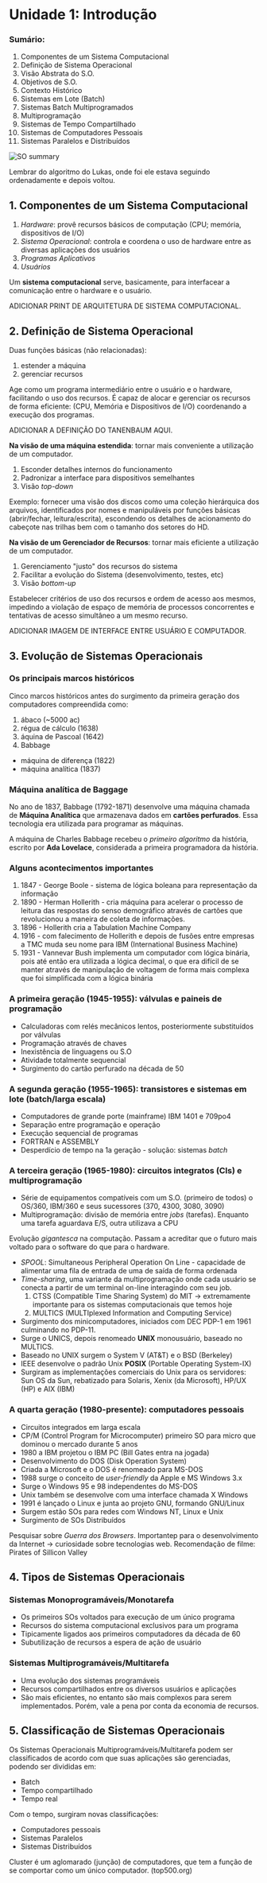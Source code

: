 # Unidade 1: Introdução
### Sumário:
1. Componentes de um Sistema Computacional
2. Definição de Sistema Operacional
3. Visão Abstrata do S.O.
4. Objetivos de S.O.
5. Contexto Histórico
6. Sistemas em Lote (Batch)
7. Sistemas Batch Multiprogramados
8. Multiprogramação
9. Sistemas de Tempo Compartilhado
10. Sistemas de Computadores Pessoais
11. Sistemas Paralelos e Distribuídos

![SO summary](http://1.bp.blogspot.com/-0vEHzK2tRAU/Vm75Xs_zAgI/AAAAAAAAC-0/_EdiORoybA8/s1600/165px-Operating_system_placement-pt.svg.png)

Lembrar do algoritmo do Lukas, onde foi ele estava seguindo ordenadamente e depois voltou.

## 1. Componentes de um Sistema Computacional
1. *Hardware*: provê recursos básicos de computação (CPU; memória, dispositivos de I/O)
2. *Sistema Operacional*: controla e coordena o uso de hardware entre as diversas aplicações dos usuários
3. *Programas Aplicativos*
4. *Usuários*

Um **sistema computacional** serve, basicamente, para interfacear a comunicação entre o hardware e o usuário.

ADICIONAR PRINT DE ARQUITETURA DE SISTEMA COMPUTACIONAL.

## 2. Definição de Sistema Operacional
Duas funções básicas (não relacionadas):

1. estender a máquina
2. gerenciar recursos

Age como um programa intermediário entre o usuário e o hardware, facilitando o uso dos recursos. É capaz de alocar e gerenciar os recursos de forma eficiente: (CPU, Memória e Dispositivos de I/O) coordenando a execução dos programas.

ADICIONAR A DEFINIÇÃO DO TANENBAUM AQUI.

**Na visão de uma máquina estendida**: tornar mais conveniente a utilização de um computador.

1. Esconder detalhes internos do funcionamento
2. Padronizar a interface para dispositivos semelhantes
3. Visão *top-down*

Exemplo: fornecer uma visão dos discos como uma coleção hierárquica dos arquivos, identificados por nomes e manipuláveis por funções básicas (abrir/fechar, leitura/escrita), escondendo os detalhes de acionamento do cabeçote nas trilhas bem com o tamanho dos setores do HD.

**Na visão de um Gerenciador de Recursos**: tornar mais eficiente a utilização de um computador.

1. Gerenciamento "justo" dos recursos do sistema
2. Facilitar a evolução do Sistema (desenvolvimento, testes, etc)
3. Visão *bottom-up*

Estabelecer critérios de uso dos recursos e ordem de acesso aos mesmos, impedindo a violação de espaço de memória de processos concorrentes e tentativas de acesso simultâneo a um mesmo recurso.

ADICIONAR IMAGEM DE INTERFACE ENTRE USUÁRIO E COMPUTADOR.

## 3. Evolução de Sistemas Operacionais
### Os principais marcos históricos
Cinco marcos históricos antes do surgimento da primeira geração dos computadores compreendida como:

1. ábaco (~5000 ac)
2. régua de cálculo (1638)
3. áquina de Pascoal (1642)
4. Babbage
  - máquina de diferença (1822)
  - máquina analítica (1837)

### Máquina analítica de Baggage
No ano de 1837, Babbage (1792-1871) desenvolve uma máquina chamada de **Máquina Analítica** que armazenava dados em **cartões perfurados**. Essa tecnologia era utilizada para programar as máquinas.

A máquina de Charles Babbage recebeu o *primeiro algoritmo* da história, escrito por **Ada Lovelace**, considerada a primeira programadora da história.

### Alguns acontecimentos importantes
1. 1847 - George Boole - sistema de lógica boleana para representação da informação
2. 1890 - Herman Hollerith - cria máquina para acelerar o processo de leitura das respostas do senso demográfico através de cartões que revolucionou a maneira de coleta de informações.
3. 1896 - Hollerith cria a Tabulation Machine Company
4. 1916 - com falecimento de Hollerith e depois de fusões entre empresas a TMC muda seu nome para IBM (International Business Machine)
5. 1931 - Vannevar Bush implementa um computador com lógica binária, pois até então era utilizada a lógica decimal, o que era difícil de se manter através de manipulação de voltagem de forma mais complexa que foi simplificada com a lógica binária

### A primeira geração (1945-1955): válvulas e paineis de programação
- Calculadoras com relés mecânicos lentos, posteriormente substituídos por válvulas
- Programação através de chaves
- Inexistência de linguagens ou S.O
- Atividade totalmente sequencial
- Surgimento do cartão perfurado na década de 50

### A segunda geração (1955-1965): transistores e sistemas em lote (batch/larga escala)
- Computadores de grande porte (mainframe) IBM 1401 e 709po4
- Separação entre programação e operação
- Execução sequencial de programas
- FORTRAN e ASSEMBLY
- Desperdício de tempo na 1a geração - solução: sistemas *batch*

### A terceira geração (1965-1980): circuitos integratos (CIs) e multiprogramação
- Série de equipamentos compatíveis com um S.O. (primeiro de todos) o OS/360, IBM/360 e seus sucessores (370, 4300, 3080, 3090)
- Multiprogramação: divisão de memória entre *jobs* (tarefas). Enquanto uma tarefa aguardava E/S, outra utilizava a CPU

Evolução *gigantesca* na computação. Passam a acreditar que o futuro mais voltado para o software do que para o hardware.

- *SPOOL*: Simultaneous Peripheral Operation On Line - capacidade de alimentar uma fila de entrada de uma de saída de forma ordenada
- *Time-sharing*, uma variante da multiprogramação onde cada usuário se conecta a partir de um terminal on-line interagindo com seu job.
   1. CTSS (Compatible Time Sharing System) do MIT -> extremamente importante para os sistemas computacionais que temos hoje
   2. MULTICS (MULTIplexed Information and Computing Service)
- Surgimento dos minicomputadores, iniciados com DEC PDP-1 em 1961 culminando no PDP-11.
- Surge o UNICS, depois renomeado **UNIX** monousuário, baseado no MULTICS.
- Baseado no UNIX surgem o System V (AT&T) e o BSD (Berkeley)
- IEEE desenvolve o padrão Unix **POSIX** (Portable Operating System-IX)
- Surgiram as implementações comerciais do Unix para os servidores: Sun OS da Sun, rebatizado para Solaris, Xenix (da Microsoft), HP/UX (HP) e AIX (IBM)

### A quarta geração (1980-presente): computadores pessoais
- Circuitos integrados em larga escala
- CP/M (Control Program for Microcomputer) primeiro SO para micro que dominou o mercado durante 5 anos
- 1980 a IBM projetou o IBM PC (Bill Gates entra na jogada)
- Desenvolvimento do DOS (Disk Operation System)
- Criada a Microsoft e o DOS é renomeado para MS-DOS
- 1988 surge o conceito de *user-friendly* da Apple e MS Windows 3.x
- Surge o Windows 95 e 98 independentes do MS-DOS
- Unix também se desenvolve com uma interface chamada X Windows
- 1991 é lançado o Linux e junta ao projeto GNU, formando GNU/Linux
- Surgem estão SOs para redes com Windows NT, Linux e Unix
- Surgimento de SOs Distribuídos

Pesquisar sobre *Guerra dos Browsers*. Importantep para o desenvolvimento da Internet -> curiosidade sobre tecnologias web.
Recomendação de filme: Pirates of Sillicon Valley

## 4. Tipos de Sistemas Operacionais
### Sistemas Monoprogramáveis/Monotarefa
- Os primeiros SOs voltados para execução de um único programa
- Recursos do sistema computacional exclusivos para um programa
- Tipicamente ligados aos primeiros computadores da década de 60
- Subutilização de recursos a espera de ação de usuário

### Sistemas Multiprogramáveis/Multitarefa
- Uma evolução dos sistemas programáveis
- Recursos compartilhados entre os diversos usuários e aplicações
- São mais eficientes, no entanto são mais complexos para serem implementados. Porém, vale a pena por conta da economia de recursos.

## 5. Classificação de Sistemas Operacionais
Os Sistemas Operacionais Multiprogramáveis/Multitarefa podem ser classificados de acordo com que suas aplicações são gerenciadas, podendo ser divididas em:

- Batch
- Tempo compartilhado
- Tempo real

Com o tempo, surgiram novas classificações:

- Computadores pessoais
- Sistemas Paralelos
- Sistemas Distribuídos

Cluster é um aglomarado (junção) de computadores, que tem a função de se comportar como um único computador. (top500.org)
